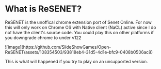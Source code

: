 <h1>What is ReSENET?</h1>
<p></p>
<p>ReSENET is the unoffical chrome extension port of Senet Online. For now this will only work on Chrome OS with Native client (NaCL) active since I do not have the client's source code. You could play this on other platforms if you downgrade chrome to under v122</p>
<p></p>
![image](https://github.com/SlideShowGames/Open-ReSENET/assets/108354503/93818eb4-31d5-4d1e-bfc9-0408b0506ac8)
<p>This is what will happened if you try to play on an unsupported version.</p>
